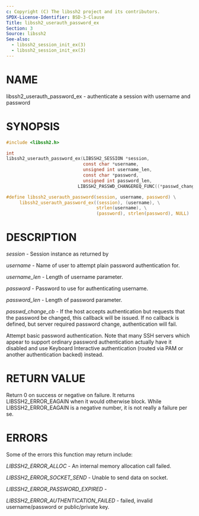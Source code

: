 ```yaml
---
c: Copyright (C) The libssh2 project and its contributors.
SPDX-License-Identifier: BSD-3-Clause
Title: libssh2_userauth_password_ex
Section: 3
Source: libssh2
See-also:
  - libssh2_session_init_ex(3)
  - libssh2_session_init_ex(3)
---
```


# NAME

libssh2_userauth_password_ex - authenticate a session with username and password

# SYNOPSIS

~~~c
#include <libssh2.h>

int
libssh2_userauth_password_ex(LIBSSH2_SESSION *session,
                             const char *username,
                             unsigned int username_len,
                             const char *password,
                             unsigned int password_len,
                           LIBSSH2_PASSWD_CHANGEREQ_FUNC((*passwd_change_cb)));

#define libssh2_userauth_password(session, username, password) \
     libssh2_userauth_password_ex((session), (username), \
                                  strlen(username), \
                                  (password), strlen(password), NULL)
~~~

# DESCRIPTION

*session* - Session instance as returned by

*username* - Name of user to attempt plain password authentication for.

*username_len* - Length of username parameter.

*password* - Password to use for authenticating username.

*password_len* - Length of password parameter.

*passwd_change_cb* - If the host accepts authentication but
requests that the password be changed, this callback will be issued.
If no callback is defined, but server required password change,
authentication will fail.

Attempt basic password authentication. Note that many SSH servers
which appear to support ordinary password authentication actually have
it disabled and use Keyboard Interactive authentication (routed via
PAM or another authentication backed) instead.

# RETURN VALUE

Return 0 on success or negative on failure. It returns
LIBSSH2_ERROR_EAGAIN when it would otherwise block. While
LIBSSH2_ERROR_EAGAIN is a negative number, it is not really a failure per se.

# ERRORS

Some of the errors this function may return include:

*LIBSSH2_ERROR_ALLOC* - An internal memory allocation call failed.

*LIBSSH2_ERROR_SOCKET_SEND* - Unable to send data on socket.

*LIBSSH2_ERROR_PASSWORD_EXPIRED* -

*LIBSSH2_ERROR_AUTHENTICATION_FAILED* - failed, invalid username/password
or public/private key.
